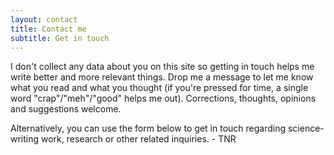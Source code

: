 ```yaml
---
layout: contact
title: Contact me
subtitle: Get in touch
---
```


I don't collect any data about you on this site so getting in touch helps me write better and more relevant things. Drop me a message to let me know what you read and what you thought (if you're pressed for time, a single word "crap"/"meh"/"good" helps me out). Corrections, thoughts, opinions and suggestions welcome.

Alternatively, you can use the form below to get in touch regarding science-writing work, research or other related inquiries. - TNR
